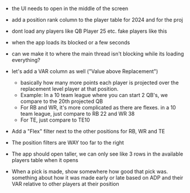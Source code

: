 - the UI needs to open in the middle of the screen
- add a position rank column to the player table for 2024 and for the proj
- dont load any players like QB Player 25 etc. fake players like this

- when the app loads its blocked or a few seconds
- can we make it to where the main thread isn't blocking while its loading everything?
- let's add a VAR column as well ("Value above Replacement")
  - basically how many more points each player is projected over the replacement level player at that position.
  - Example: In a 10 team league where you can start 2 QB's, we compare to the 20th projected QB
  - For RB and WR, it's more complicated as there are flexes. in a 10 team league, just compare to RB 22 and WR 38
  - For TE, just compare to TE10
- Add a "Flex" filter next to the other positions for RB, WR and TE
- The position filters are WAY too far to the right
- The app should open taller, we can only see like 3 rows in the available players table when it opens
- When a pick is made, show somewhere how good that pick was. something about how it was made early or late based on ADP and their VAR relative to other players at their position